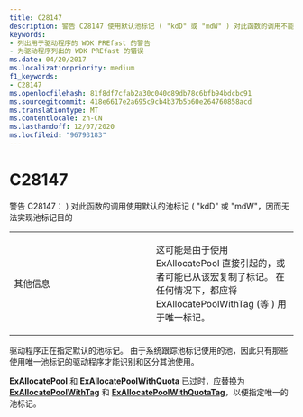 ```yaml
---
title: C28147
description: 警告 C28147 使用默认池标记 ( "kdD" 或 "mdW" ) 对此函数的调用不能实现池标记目的。
keywords:
- 列出用于驱动程序的 WDK PREfast 的警告
- 为驱动程序列出的 WDK PREfast 的错误
ms.date: 04/20/2017
ms.localizationpriority: medium
f1_keywords:
- C28147
ms.openlocfilehash: 81f8df7cfab2a30c040d89db78c6bfb94bdcbc91
ms.sourcegitcommit: 418e6617e2a695c9cb4b37b5b60e264760858acd
ms.translationtype: MT
ms.contentlocale: zh-CN
ms.lasthandoff: 12/07/2020
ms.locfileid: "96793183"
---
```

# <a name="c28147"></a>C28147


警告 C28147： ) 对此函数的调用使用默认的池标记 ( "kdD" 或 "mdW"，因而无法实现池标记目的

<table>
<colgroup>
<col width="50%" />
<col width="50%" />
</colgroup>
<tbody>
<tr class="odd">
<td align="left"><p>其他信息</p></td>
<td align="left"><p>这可能是由于使用 ExAllocatePool 直接引起的，或者可能已从该宏复制了标记。 在任何情况下，都应将 ExAllocatePoolWithTag (等 ) 用于唯一标记。</p></td>
</tr>
</tbody>
</table>

 

驱动程序正在指定默认的池标记。 由于系统跟踪池标记使用的池，因此只有那些使用唯一池标记的驱动程序才能识别和区分其池使用。

**ExAllocatePool** 和 **ExAllocatePoolWithQuota** 已过时，应替换为 [**ExAllocatePoolWithTag**](/windows-hardware/drivers/ddi/wdm/nf-wdm-exallocatepoolwithtag) 和 [**ExAllocatePoolWithQuotaTag**](/windows-hardware/drivers/ddi/wdm/nf-wdm-exallocatepoolwithquotatag)，以便指定唯一的池标记。

 

